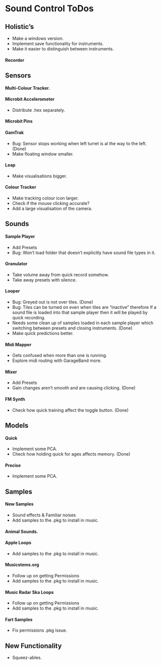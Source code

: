 # Sound Control ToDos

## Holistic’s
* Make a windows version.
* Implement save functionality for instruments.
* Make it easier to distinguish between instruments.

#### Recorder

## Sensors
#### Multi-Colour Tracker.

#### Microbit Accelerometer
* Distribute .hex separately.

#### Microbit Pins

#### GamTrak
* Bug: Sensor stops working when left turret is al the way to the left. (Done)
* Make floating window smaller.

#### Leap
* Make visualisations bigger.

#### Colour Tracker
* Make tracking colour icon larger.
* Check if the mouse clicking accurate?
* Add a large visualisation of the camera.


## Sounds
#### Sample Player
* Add Presets
* Bug: Won’t load folder that doesn’t explicitly have sound file types in it.

#### Granulator
* Take volume away from quick record somehow.
* Take away presets with silence.

#### Looper
* Bug: Greyed out is not over tiles. (Done)
* Bug: Tiles can be turned on even when tiles are “inactive” therefore If a sound file is loaded into that sample player then it will be played by quick recording.
* Needs some clean up of samples loaded in each sample player which switching between presets and closing instruments. (Done)
* Make quick predictions better.

#### Midi Mapper
* Gets confused when more than one is running.
* Explore midi routing with GarageBand more.

#### Mixer
* Add Presets
* Gain changes aren’t smooth and are causing clicking. (Done)

#### FM Synth
* Check how quick training affect the toggle button. (Done)


## Models
#### Quick
* Implement some PCA.
* Check how holding quick for ages affects memory. (Done)

#### Precise
* Implement some PCA.


## Samples
#### New Samples
* Sound effects & Familiar noises
* Add samples to the .pkg to install in music.

#### Animal Sounds.

#### Apple Loops
* Add samples to the .pkg to install in music.

#### Musicstems.org
* Follow up on getting Permissions
* Add samples to the .pkg to install in music.

#### Music Radar Ska Loops
* Follow up on getting Permissions
* Add samples to the .pkg to install in music.

#### Fart Samples
* Fix permissions .pkg issue.


## New Functionality
* Squeez-ables. 
